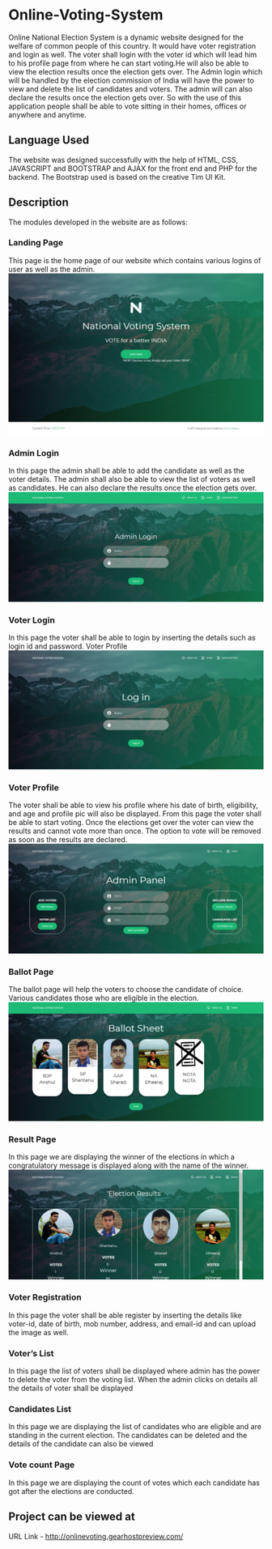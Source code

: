  # Online-Voting-System
Online National Election System is a dynamic website designed for the
welfare of common people of this country. It would have voter registration
and login as well. The voter shall login with the voter id which will lead
him to his profile page from where he can start voting.He will also be able
to view the election results once the election gets over. The Admin login
which will be handled by the election commission of India will have the
power to view and delete the list of candidates and voters. The admin will
can also declare the results once the election gets over. So with the use
of this application people shall be able to vote sitting in their homes,
offices or anywhere and anytime.


## Language Used
The website was designed successfully with the help of HTML, CSS,
JAVASCRIPT and BOOTSTRAP and AJAX for the front end and PHP
for the backend. The Bootstrap used is based on the creative Tim UI Kit.

## Description  
The modules developed in the website are as follows:

### Landing Page
This page is the home page of our website which contains various logins of user as well as the admin.
<img src = "./screenshots/index.png">

### Admin Login
In this page the admin shall be able to add the candidate as well as the voter details. The admin shall also be able to view the list of voters as well as candidates. He can also declare the results once the election gets over.
<img src = "./screenshots/adminlogin.png">

### Voter Login
In this page the voter shall be able to login by inserting the details such as login id and password. Voter Profile
<img src = "./screenshots/voterlogin.png">

### Voter Profile
The voter shall be able to view his profile where his date of birth, eligibility, and age and profile pic will also be displayed. From this page the voter shall be able to start voting. Once the elections get over the voter can view the results and cannot vote more than once. The option to vote will be removed as soon as the results are declared.
<img src = "./screenshots/dashboard.png">

### Ballot Page
The ballot page will help the voters to choose the candidate of choice. Various candidates those who are eligible in the election.  
<img src = "./screenshots/ballot.png">

### Result Page
In this page we are displaying the winner of the elections in which a congratulatory message is displayed along with the name of the winner.  
<img src = "./screenshots/result.png">

### Voter Registration
In this page the voter shall be able register by inserting the details like voter-id, date of birth, mob number, address, and email-id and can upload the image as well.

### Voter’s List
In this page the list of voters shall be displayed where admin has the power to delete the voter from the voting list. When the admin clicks on details all the details of voter shall be displayed

### Candidates List
In this page we are displaying the list of candidates who are eligible and are standing in the current election. The candidates can be deleted and the details of the candidate can also be viewed

### Vote count Page
In this page we are displaying the count of votes which each candidate has got after the elections are conducted.  

## Project can be viewed at
URL Link - http://onlinevoting.gearhostpreview.com/
